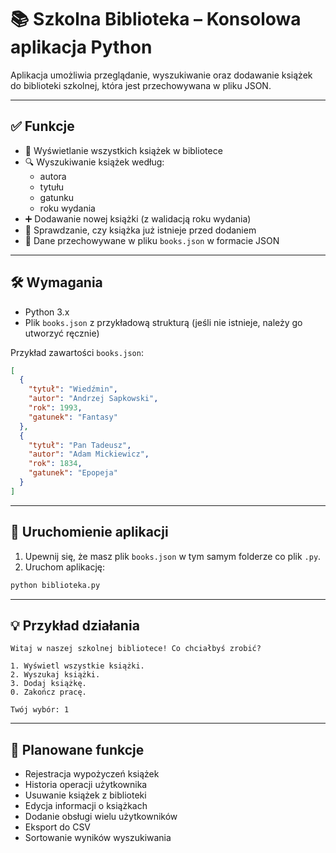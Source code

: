 # 📚 Szkolna Biblioteka – Konsolowa aplikacja Python

Aplikacja umożliwia przeglądanie, wyszukiwanie oraz dodawanie książek do biblioteki szkolnej, która jest przechowywana w pliku JSON.

---

## ✅ Funkcje

- 📖 Wyświetlanie wszystkich książek w bibliotece
- 🔍 Wyszukiwanie książek według:
  - autora
  - tytułu
  - gatunku
  - roku wydania
- ➕ Dodawanie nowej książki (z walidacją roku wydania)
- 🚫 Sprawdzanie, czy książka już istnieje przed dodaniem
- 🧾 Dane przechowywane w pliku `books.json` w formacie JSON

---

## 🛠 Wymagania

- Python 3.x
- Plik `books.json` z przykładową strukturą (jeśli nie istnieje, należy go utworzyć ręcznie)

Przykład zawartości `books.json`:

```json
[
  {
    "tytuł": "Wiedźmin",
    "autor": "Andrzej Sapkowski",
    "rok": 1993,
    "gatunek": "Fantasy"
  },
  {
    "tytuł": "Pan Tadeusz",
    "autor": "Adam Mickiewicz",
    "rok": 1834,
    "gatunek": "Epopeja"
  }
]
```

---

## 🚀 Uruchomienie aplikacji

1. Upewnij się, że masz plik `books.json` w tym samym folderze co plik `.py`.
2. Uruchom aplikację:

```bash
python biblioteka.py
```

---

## 💡 Przykład działania

```
Witaj w naszej szkolnej bibliotece! Co chciałbyś zrobić?

1. Wyświetl wszystkie książki.
2. Wyszukaj książki.
3. Dodaj książkę.
0. Zakończ pracę.

Twój wybór: 1
```

---

## 🧹 Planowane funkcje

- Rejestracja wypożyczeń książek
- Historia operacji użytkownika
- Usuwanie książek z biblioteki
- Edycja informacji o książkach
- Dodanie obsługi wielu użytkowników
- Eksport do CSV
- Sortowanie wyników wyszukiwania
